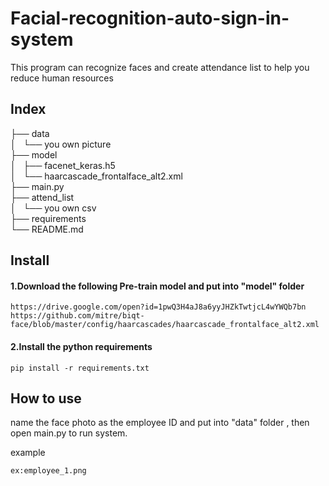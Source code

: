 ﻿# Facial-recognition-auto-sign-in-system
This program can recognize faces and create attendance list to help you reduce human resources

## Index

├── data   
│   └── you own picture  
├── model  
│   ├── facenet_keras.h5  
│   └── haarcascade_frontalface_alt2.xml  
├── main.py  
├── attend_list  
│   └── you own csv   
├── requirements  
└── README.md  


## Install
#### 1.Download the following Pre-train model and put into "model" folder

 ```
https://drive.google.com/open?id=1pwQ3H4aJ8a6yyJHZkTwtjcL4wYWQb7bn
https://github.com/mitre/biqt-face/blob/master/config/haarcascades/haarcascade_frontalface_alt2.xml
 ```
 
#### 2.Install the python requirements
 ```
pip install -r requirements.txt
 ```
 
 ## How to use
 name the face photo as the employee ID and put into "data" folder , then open main.py to run system. 
 
 example
  ```
 ex:employee_1.png
  ```
 

